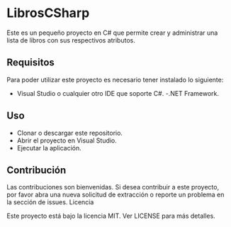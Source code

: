 # LibrosCSharp

Este es un pequeño proyecto en C# que permite crear y administrar una lista de libros con sus respectivos atributos.
## Requisitos

Para poder utilizar este proyecto es necesario tener instalado lo siguiente:

   - Visual Studio o cualquier otro IDE que soporte C#.
   -.NET Framework.

## Uso

   - Clonar o descargar este repositorio.
   - Abrir el proyecto en Visual Studio.
   - Ejecutar la aplicación.

## Contribución

Las contribuciones son bienvenidas. Si desea contribuir a este proyecto, por favor abra una nueva solicitud de extracción o reporte un problema en la sección de issues.
Licencia

Este proyecto está bajo la licencia MIT. Ver LICENSE para más detalles.
